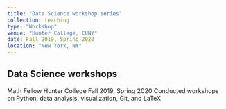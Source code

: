 ```yaml
---
title: "Data Science workshop series"
collection: teaching
type: "Workshop"
venue: "Hunter College, CUNY"
date: Fall 2019, Spring 2020
location: "New York, NY"
---
```


## Data Science workshops

Math Fellow
Hunter College
Fall 2019, Spring 2020
Conducted workshops on Python, data analysis, visualization, Git, and LaTeX
